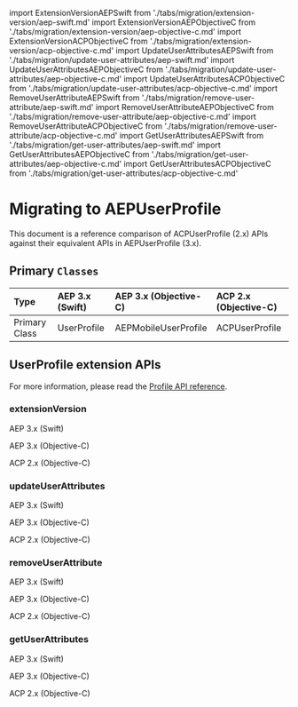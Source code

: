 import ExtensionVersionAEPSwift from './tabs/migration/extension-version/aep-swift.md'
import ExtensionVersionAEPObjectiveC from './tabs/migration/extension-version/aep-objective-c.md'
import ExtensionVersionACPObjectiveC from './tabs/migration/extension-version/acp-objective-c.md'
import UpdateUserAttributesAEPSwift from './tabs/migration/update-user-attributes/aep-swift.md'
import UpdateUserAttributesAEPObjectiveC from './tabs/migration/update-user-attributes/aep-objective-c.md'
import UpdateUserAttributesACPObjectiveC from './tabs/migration/update-user-attributes/acp-objective-c.md'
import RemoveUserAttributeAEPSwift from './tabs/migration/remove-user-attribute/aep-swift.md'
import RemoveUserAttributeAEPObjectiveC from './tabs/migration/remove-user-attribute/aep-objective-c.md'
import RemoveUserAttributeACPObjectiveC from './tabs/migration/remove-user-attribute/acp-objective-c.md'
import GetUserAttributesAEPSwift from './tabs/migration/get-user-attributes/aep-swift.md'
import GetUserAttributesAEPObjectiveC from './tabs/migration/get-user-attributes/aep-objective-c.md'
import GetUserAttributesACPObjectiveC from './tabs/migration/get-user-attributes/acp-objective-c.md'

# Migrating to AEPUserProfile

This document is a reference comparison of ACPUserProfile (2.x) APIs against their equivalent APIs in AEPUserProfile (3.x).

## Primary `Classes`

| Type | AEP 3.x (Swift) | AEP 3.x (Objective-C) | ACP 2.x (Objective-C) |
| :--- | :--- | :--- | :--- |
| Primary Class | UserProfile | AEPMobileUserProfile | ACPUserProfile |

## UserProfile extension APIs

For more information, please read the [Profile API reference](./api-reference.md).

### extensionVersion

<TabsBlock orientation="horizontal" slots="heading, content" repeat="3"/>

AEP 3.x (Swift)

<ExtensionVersionAEPSwift/>

AEP 3.x (Objective-C)

<ExtensionVersionAEPObjectiveC/>

ACP 2.x (Objective-C)

<ExtensionVersionACPObjectiveC/>

### updateUserAttributes

<TabsBlock orientation="horizontal" slots="heading, content" repeat="3"/>

AEP 3.x (Swift)

<UpdateUserAttributesAEPSwift/>

AEP 3.x (Objective-C)

<UpdateUserAttributesAEPObjectiveC/>

ACP 2.x (Objective-C)

<UpdateUserAttributesACPObjectiveC/>

### removeUserAttribute

<TabsBlock orientation="horizontal" slots="heading, content" repeat="3"/>

AEP 3.x (Swift)

<RemoveUserAttributeAEPSwift/>

AEP 3.x (Objective-C)

<RemoveUserAttributeAEPObjectiveC/>

ACP 2.x (Objective-C)

<RemoveUserAttributeACPObjectiveC/>

### getUserAttributes

<TabsBlock orientation="horizontal" slots="heading, content" repeat="3"/>

AEP 3.x (Swift)

<GetUserAttributesAEPSwift/>

AEP 3.x (Objective-C)

<GetUserAttributesAEPObjectiveC/>

ACP 2.x (Objective-C)

<GetUserAttributesACPObjectiveC/>
